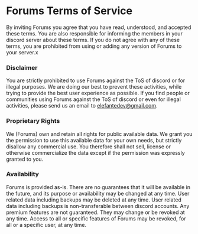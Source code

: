 # Forums Terms of Service

By inviting Forums you agree that you have read, understood, and accepted these terms. You are also responsible for informing the members in your discord server about these terms. If you do not agree with any of these terms, you are prohibited from using or adding any version of Forums to your server.x

### Disclaimer

You are strictly prohibited to use Forums against the ToS of discord or for illegal purposes. We are doing our best to prevent these activities, while trying to provide the best user experience as possible. If you find people or communities using Forums against the ToS of discord or even for illegal activities, please send us an email to elefantedev@gmail.com.

### Proprietary Rights

We (Forums) own and retain all rights for public available data. We grant you the permission to use this available data for your own needs, but strictly disallow any commercial use. You therefore shall not sell, license or otherwise commercialize the data except if the permission was expressly granted to you.

### Availability

Forums is provided as-is. There are no guarantees that it will be available in the future, and its purpose or availability may be changed at any time.
User related data including backups may be deleted at any time.
User related data including backups is non-transferable between discord accounts.
Any premium features are not guaranteed. They may change or be revoked at any time.
Access to all or specific features of Forums may be revoked, for all or a specific user, at any time.
